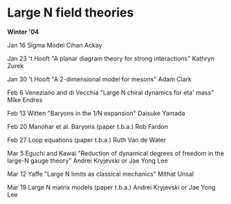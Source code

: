<div id="globalWrapper">
		<div id="column-content">
	<div id="content">
		<a name="top" id="top"></a>
				<h1 class="firstHeading">Large N field theories</h1>
		<div id="bodyContent">
			<div id="contentSub"></div>
			<p><b>Winter '04</b>
</p>
<p>Jan 16  Sigma Model
	Cihan Ackay
</p>
<p>Jan 23  't Hooft "A planar diagram theory for strong interactions"
	Kathryn Zurek
</p>
<p>Jan 30  't Hooft "A 2-dimensional model for mesons"
	Adam Clark
</p>
<p>Feb 6   Veneziano and di Vecchia "Large N chiral dynamics for eta' mass"
	Mike Endres
</p>
<p>Feb 13  Witten "Baryons in the 1/N expansion"
	Daisuke Yamada
</p>
<p>Feb 20  Manohar et al. Baryons (paper t.b.a.)
	Rob Fardon
</p>
<p>Feb 27  Loop equations (paper t.b.a.)
	Ruth Van de Water
</p>
<p>Mar 5   Eguchi and Kawai
	"Reduction of dynamical degrees of freedom in the large-N gauge theory"
	Andrei Kryjevski or Jae Yong Lee 
</p>
<p>Mar 12  Yaffe "Large N limits as classical mechanics"
	Mithat Unsal
</p>
<p>Mar 19  Large N matrix models (paper t.b.a.)
	Andrei Kryjevski or Jae Yong Lee
</p>
